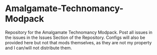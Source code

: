 Amalgamate-Technomancy-Modpack
==============================

Repository for the Amalgamate Technomancy Modpack. Post all issues in the issues in the Issues Section of the Repository.
Configs will also be provided here but not that mods themselves, as they are not my property and I can/will not distribute them.
